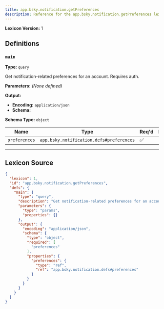```yaml
---
title: app.bsky.notification.getPreferences
description: Reference for the app.bsky.notification.getPreferences lexicon
---
```

**Lexicon Version:** 1

## Definitions

<a name="main"></a>
### `main`

**Type:** `query`

Get notification-related preferences for an account. Requires auth.

**Parameters:** _(None defined)_

**Output:**

- **Encoding:** `application/json`
- **Schema:**

**Schema Type:** `object`

| Name | Type | Req'd  | Description | Constraints |
|------|------|----------|-------------|-------------|
| `preferences` | [`app.bsky.notification.defs#preferences`](/app/bsky/notification/defs#preferences) | ✅  |  |  |

---

## Lexicon Source
```json
{
  "lexicon": 1,
  "id": "app.bsky.notification.getPreferences",
  "defs": {
    "main": {
      "type": "query",
      "description": "Get notification-related preferences for an account. Requires auth.",
      "parameters": {
        "type": "params",
        "properties": {}
      },
      "output": {
        "encoding": "application/json",
        "schema": {
          "type": "object",
          "required": [
            "preferences"
          ],
          "properties": {
            "preferences": {
              "type": "ref",
              "ref": "app.bsky.notification.defs#preferences"
            }
          }
        }
      }
    }
  }
}
```
